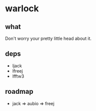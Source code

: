 # warlock

## what

Don't worry your pretty little head about it.

## deps

- ljack
- lfreej
- lfftw3

## roadmap

- jack => aubio => freej
